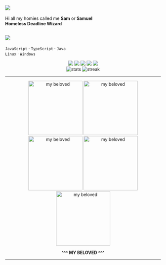 ## <img src="https://img.shields.io/badge/About%20Me-%F0%9F%92%9C-%238A2BE2?style=flat-square" />

Hi all my homies called me **Sam** or **Samuel** <br>
**Homeless Deadline Wizard**


## <img src="https://img.shields.io/badge/Tech%20Stack-%F0%9F%92%AB-%23FF6EC7?style=flat-square" />
`JavaScript` · `TypeScript` · `Java`  
`Linux` · `Windows`  

<div align="center">

<!-- badges (subtle, purple/pink) -->
<img src="https://img.shields.io/badge/JavaScript-323330?logo=javascript&logoColor=F7DF1E&labelColor=1a122b&color=8a2be2" />
<img src="https://img.shields.io/badge/TypeScript-3178C6?logo=typescript&logoColor=fff&labelColor=1a122b&color=c54b8c" />
<img src="https://img.shields.io/badge/Java-007396?logo=openjdk&logoColor=fff&labelColor=1a122b&color=ff5da2" />
<img src="https://img.shields.io/badge/Linux-000?logo=linux&logoColor=fff&labelColor=1a122b&color=b86fff" />
<img src="https://img.shields.io/badge/Windows-0078D6?logo=windows&logoColor=fff&labelColor=1a122b&color=ff7ac6" />

</div>



<div align="center">

<!-- your stats (kept) -->
<img src="https://github-readme-stats.vercel.app/api?username=phiravit&show_icons=true&theme=radical" alt="stats" />

<!-- optional streak (purple theme) -->
<img src="https://github-readme-streak-stats.herokuapp.com?user=phiravit&theme=radical&hide_border=false" alt="streak" />

</div>

---

<div align="center">
  
<img src="https://media1.tenor.com/m/IB5Q5HXxJPAAAAAC/raiden-raiden-mei.gif" width="175" alt="my beloved" title="my beloved">
<img src="https://media1.tenor.com/m/EmKn9aIH5OEAAAAd/raiden-mei-honkai-impact-3rd.gif" width="175" alt="my beloved" title="my beloved">
<img src="https://media1.tenor.com/m/-eJvVUvlMQQAAAAC/sybau-mei-raiden-mei.gif" width="175" alt="my beloved" title="my beloved">
<img src="https://media1.tenor.com/m/EmKn9aIH5OEAAAAd/raiden-mei-honkai-impact-3rd.gif" width="175" alt="my beloved" title="my beloved">
<img src="https://media1.tenor.com/m/IB5Q5HXxJPAAAAAC/raiden-raiden-mei.gif" width="175" alt="my beloved" title="my beloved"><br>

<b>^^^ MY BELOVED ^^^</b>
</div>

---
